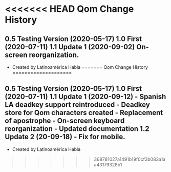 <<<<<<< HEAD
Qom Change History
====================

0.5 Testing Version (2020-05-17)
1.0 First (2020-07-11)
1.1 Update 1 (2020-09-02) On-screen reorganization.
----------------
* Created by Latinoamérica Habla
=======
Qom Change History
====================

0.5 Testing Version (2020-05-17)
1.0 First (2020-07-11)
1.1 Update 1 (2020-09-12)
	- Spanish LA deadkey support reintroduced
	- Deadkey store for Qom characters created
	- Replacement of apostrophe
	- On-screen keyboard reorganization
	- Updated documentation 
1.2 Update 2 (20-09-18)
	- Fix for mobile.
----------------
* Created by Latinoamérica Habla
>>>>>>> 368781027a1491b19f0cf3b083a1aa43179328b1
